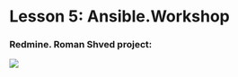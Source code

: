 # Lesson 5: Ansible.Workshop
### Redmine. Roman Shved project:
![](https://github.com/hutemai/sa.it-academy.by/blob/m-sa2-06-19/rshved/hm_07/ansible-workshop.png?raw=true)
